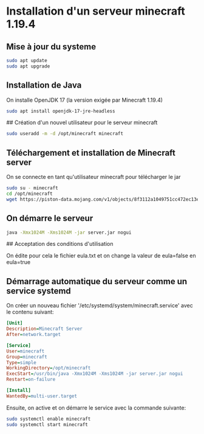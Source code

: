 # Installation d'un serveur minecraft 1.19.4

## Mise à jour du systeme

```bash
sudo apt update
sudo apt upgrade
```

## Installation de Java

On installe OpenJDK 17 (la version exigée par Minecraft 1.19.4)

```bash
sudo apt install openjdk-17-jre-headless
```

## Création d'un nouvel utilisateur pour le serveur minecraft

```bash
sudo useradd -m -d /opt/minecraft minecraft
```

## Téléchargement et installation de Minecraft server

On se connecte en tant qu'utilisateur minecraft pour télécharger le jar

```bash
sudo su - minecraft
cd /opt/minecraft
wget https://piston-data.mojang.com/v1/objects/8f3112a1049751cc472ec13e397eade5336ca7ae/server.jar
```

## On démarre le serveur

```bash
java -Xmx1024M -Xms1024M -jar server.jar nogui
```

## Acceptation des conditions d'utilisation

On édite pour cela le fichier eula.txt et on change la valeur de eula=false en eula=true

## Démarrage automatique du serveur comme un service systemd

On créer un nouveau fichier '/etc/systemd/system/minecraft.service' avec le contenu suivant:

```ini
[Unit]
Description=Minecraft Server
After=network.target

[Service]
User=minecraft
Group=minecraft
Type=simple
WorkingDirectory=/opt/minecraft
ExecStart=/usr/bin/java -Xmx1024M -Xms1024M -jar server.jar nogui
Restart=on-failure

[Install]
WantedBy=multi-user.target
```

Ensuite, on active et on démarre le service avec la commande suivante:

```bash
sudo systemctl enable minecraft
sudo systemctl start minecraft
```
